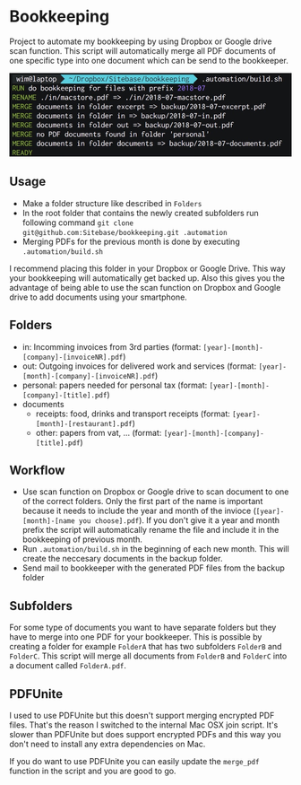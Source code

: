 # Bookkeeping
Project to automate my bookkeeping by using Dropbox or Google drive scan function.
This script will automatically merge all PDF documents of one specific type into one document which can be send to the bookkeeper.

![Example output of bookkeeping script](./preview.jpg)

## Usage

* Make a folder structure like described in `Folders`
* In the root folder that contains the newly created subfolders run following command `git clone git@github.com:Sitebase/bookkeeping.git .automation`
* Merging PDFs for the previous month is done by executing `.automation/build.sh` 

I recommend placing this folder in your Dropbox or Google Drive. This way your bookkeeping will automatically get backed up.
Also this gives you the advantage of being able to use the scan function on Dropbox and Google drive to add documents using your smartphone.

## Folders
* in: Incomming invoices from 3rd parties (format: `[year]-[month]-[company]-[invoiceNR].pdf`)
* out: Outgoing invoices for delivered work and services (format: `[year]-[month]-[company]-[invoiceNR].pdf`)
* personal: papers needed for personal tax (format: `[year]-[month]-[company]-[title].pdf`)
* documents
    * receipts: food, drinks and transport receipts (format: `[year]-[month]-[restaurant].pdf`)
    * other: papers from vat, ... (format: `[year]-[month]-[company]-[title].pdf`)

## Workflow
* Use scan function on Dropbox or Google drive to scan document to one of the correct folders. Only the first part of the name is important because it needs to include the year and month of the invioce (`[year]-[month]-[name you choose].pdf`). If you don't give it a year and month prefix the script will automatically rename the file and include it in the bookkeeping of previous month.
* Run `.automation/build.sh` in the beginning of each new month. This will create the neccesary documents in the backup folder.
* Send mail to bookkeeper with the generated PDF files from the backup folder

## Subfolders
For some type of documents you want to have separate folders but they have to merge into one PDF for your bookkeeper.
This is possible by creating a folder for example `FolderA` that has two subfolders `FolderB` and `FolderC`. 
This script will merge all documents from `FolderB` and `FolderC` into a document called `FolderA.pdf`.

## PDFUnite
I used to use PDFUnite but this doesn't support merging encrypted PDF files. That's the reason I switched to the internal Mac OSX join script. 
It's slower than PDFUnite but does support encrypted PDFs and this way you don't need to install any extra dependencies on Mac.

If you do want to use PDFUnite you can easily update the `merge_pdf` function in the script and you are good to go.
